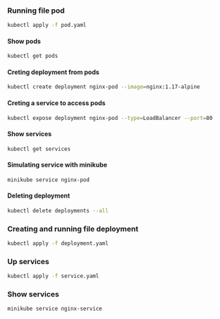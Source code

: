 ### Running file pod

```sh
kubectl apply -f pod.yaml
```

#### Show pods

```sh
kubectl get pods
```


#### Creting deployment from pods
```sh
kubectl create deployment nginx-pod --image=nginx:1.17-alpine
```


#### Creting a service to access pods
```sh
kubectl expose deployment nginx-pod --type=LoadBalancer --port=80
```

#### Show services
```sh
kubectl get services
```

#### Simulating service with minikube
```sh
minikube service nginx-pod
```

#### Deleting deployment
```sh
kubectl delete deployments --all
```

### Creating and running file deployment

```sh
kubectl apply -f deployment.yaml
```

### Up services

```sh
kubectl apply -f service.yaml
```

### Show services

```sh
minikube service nginx-service
```